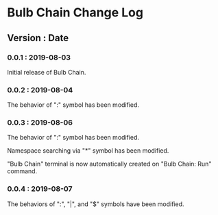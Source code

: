 # Bulb Chain Change Log

## Version : Date

### 0.0.1 : 2019-08-03

Initial release of Bulb Chain.

### 0.0.2 : 2019-08-04

The behavior of ":" symbol has been modified.

### 0.0.3 : 2019-08-06

The behavior of ":" symbol has been modified.

Namespace searching via "*" symbol has been modified.

"Bulb Chain" terminal is now automatically created on "Bulb Chain: Run" command.

### 0.0.4 : 2019-08-07

The behaviors of ":", "|", and "$" symbols have been modified.
